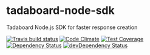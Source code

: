 # tadaboard-node-sdk

Tadaboard Node.js SDK for faster response creation

[![Travis build status](http://img.shields.io/travis/tadaboard/tadaboard-node-sdk.svg?style=flat)](https://travis-ci.org/tadaboard/tadaboard-node-sdk)
[![Code Climate](https://codeclimate.com/github/tadaboard/tadaboard-node-sdk/badges/gpa.svg)](https://codeclimate.com/github/tadaboard/tadaboard-node-sdk)
[![Test Coverage](https://codeclimate.com/github/tadaboard/tadaboard-node-sdk/badges/coverage.svg)](https://codeclimate.com/github/tadaboard/tadaboard-node-sdk)
[![Dependency Status](https://david-dm.org/tadaboard/tadaboard-node-sdk.svg)](https://david-dm.org/tadaboard/tadaboard-node-sdk)
[![devDependency Status](https://david-dm.org/tadaboard/tadaboard-node-sdk/dev-status.svg)](https://david-dm.org/tadaboard/tadaboard-node-sdk#info=devDependencies)